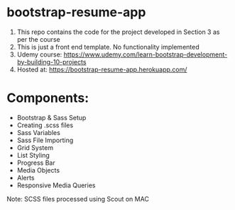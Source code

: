 # bootstrap-resume-app

1. This repo contains the code for the project developed in Section 3 as per the course
2. This is just a front end template. No functionality implemented
3. Udemy course: https://www.udemy.com/learn-bootstrap-development-by-building-10-projects
4. Hosted at: https://bootstrap-resume-app.herokuapp.com/

# Components:
* Bootstrap & Sass Setup
* Creating .scss files
* Sass Variables
* Sass File Importing
* Grid System
* List Styling
* Progress Bar
* Media Objects
* Alerts
* Responsive Media Queries

Note: SCSS files processed using Scout on MAC
